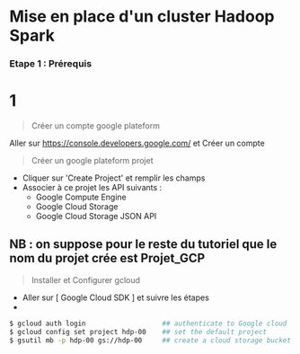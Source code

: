 # Mise en place d'un cluster Hadoop Spark 

### Etape 1 : Prérequis

# 1
> Créer un compte google plateform 

Aller sur https://console.developers.google.com/ et Créer un compte 

> Créer un google plateform projet

- Cliquer sur 'Create Project' et remplir les champs
- Associer à ce projet les API suivants :
  - Google Compute Engine
  - Google Cloud Storage
  - Google Cloud Storage JSON API 

## NB : on suppose pour le reste du tutoriel que le nom du projet crée est Projet_GCP

> Installer et Configurer gcloud

  - Aller sur [ Google Cloud SDK ] et suivre les étapes
  - 
```sh
$ gcloud auth login                   ## authenticate to Google cloud
$ gcloud config set project hdp-00    ## set the default project
$ gsutil mb -p hdp-00 gs://hdp-00     ## create a cloud storage bucket

```
